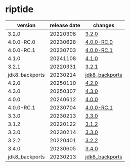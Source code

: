 # riptide	


|version|release date|changes|
|---|---|---|
|3.2.0|20220308|[3.2.0](./3.2.0-20220308.md)|
|4.0.0-RC.0|20230628|[4.0.0-RC.0](./4.0.0-RC.0-20230628.md)|
|4.0.0-RC.1|20230703|[4.0.0-RC.1](./4.0.0-RC.1-20230703.md)|
|4.1.0|20241108|[4.1.0](./4.1.0-20241108.md)|
|3.2.1|20220331|[3.2.1](./3.2.1-20220331.md)|
|jdk8_backports|20230214|[jdk8_backports](./jdk8_backports-20230214.md)|
|4.2.0|20250110|[4.2.0](./4.2.0-20250110.md)|
|4.3.0|20250307|[4.3.0](./4.3.0-20250307.md)|
|4.0.0|20240612|[4.0.0](./4.0.0-20240612.md)|
|4.0.0-RC.1|20230704|[4.0.0-RC.1](./4.0.0-RC.1-20230704.md)|
|3.3.0|20230213|[3.3.0](./3.3.0-20230213.md)|
|3.1.2|20220122|[3.1.2](./3.1.2-20220122.md)|
|3.3.0|20230214|[3.3.0](./3.3.0-20230214.md)|
|3.2.2|20220401|[3.2.2](./3.2.2-20220401.md)|
|3.4.0|20230605|[3.4.0](./3.4.0-20230605.md)|
|jdk8_backports|20230213|[jdk8_backports](./jdk8_backports-20230213.md)|
